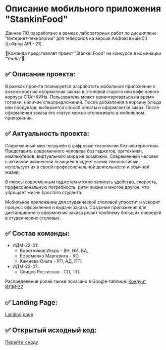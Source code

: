 # Описание мобильного приложения "StankinFood"

Данное ПО разработано в рамках лабораторных работ по дисциплине "Интернет-технологии" для телефонов на версии Android выше 5.1 (Lollipop API - 21).

🥨Команда представляет проект "Stankin.Food" на конкурсе в номинации "Учеба"🥨

## ✅ Описание проекта:

В рамках проекта планируется разработать мобильное приложение с возможностью оформления заказа в столовой старого или кафе нового корпуса СТАНКИНа. Пользователь может ориентироваться на время готовки, наличие спецпредложений. После добавления в корзину блюда или продуктов, выбирается способ оплаты и оформляется заказ. После оформления заказа его статус можно отслеживать в мобильном приложении.

## ✅ Актуальность проекта:

Современный мир погружён в цифровые технологии без альтернативы. Представить современного человека без гаджетов, оргтехники, компьютеров, виртуального мира не возможно. Современный человек с активной жизненной позицией владеет всеми технологиями, использует их в своей профессиональной деятельности и обычной жизни.

В плюсы современным гаджетам можно записать удобство, скорость, профессиональную потребность, ритм жизни и многое другое, что упрощает жизнь простого студента.

Мобильное приложение для студенческой столовой упростит и ускорит процесс оформления и выдачи заказа. Создание приложения для дистанционного оформления заказа решит проблему больших очередей в студенческих столовых.

## ✅ Состав команды:

+ ИДМ-22-01:
   * Воротников Игорь - ВН, НИ, БА,
   * Ефременко Маргарита - КО,
   * Камнева Ольга - РП, АД, ПП.
+ ИДМ-22-07:
   * Свицов Ростислав - СП, ПП.



Распределение ролей также показано в Google-таблице:
[Кондуит ИДМ-22](https://docs.google.com/spreadsheets/d/1ypxgDUpNsaAK5PH90dTfGKdtDnWaeEDWfupEbDokN6A/edit?usp=sharing)

## ✅ Landing Page: 
[Landing page](https://thickhedgehog.github.io/Lab_ITtech/)

## ✅ Открытый исходный код: 
[Перейти к коду](https://github.com/kamneva/StankinFood/tree/code)
